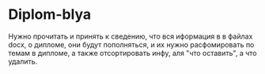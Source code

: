 # Diplom-blya
Нужно прочитать и принять к сведению, что вся иформация в в файлах docx, о дипломе, они будут пополняться, и их нужно расфомировать по темам в дипломе, а также отсортировать инфу, аля "что оставить", а что удалить.
